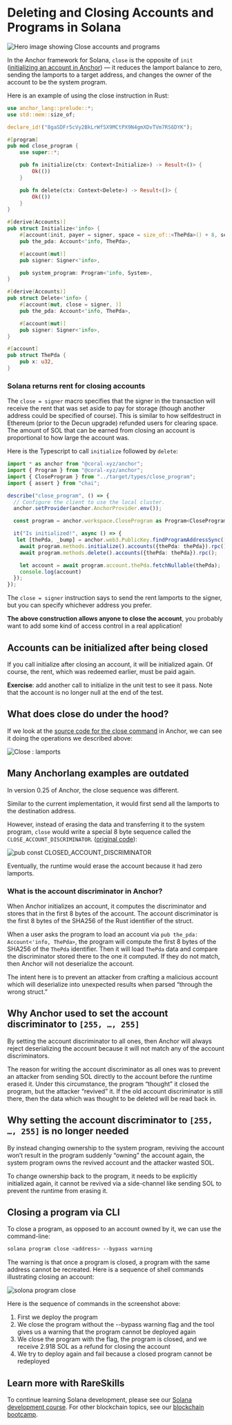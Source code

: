 # Deleting and Closing Accounts and Programs in Solana

![Hero image showing Close accounts and programs](https://static.wixstatic.com/media/935a00_74aadefdf66141ac8156b6fb8a78cbfd~mv2.jpg/v1/fill/w_1480,h_832,al_c,q_85,usm_0.66_1.00_0.01,enc_auto/935a00_74aadefdf66141ac8156b6fb8a78cbfd~mv2.jpg)

In the Anchor framework for Solana, `close` is the opposite of `init` ([<ins>initializing an account in Anchor</ins>](https://www.rareskills.io/post/solana-initialize-account)) — it reduces the lamport balance to zero, sending the lamports to a target address, and changes the owner of the account to be the system program.

Here is an example of using the close instruction in Rust:

```rust
use anchor_lang::prelude::*;
use std::mem::size_of;

declare_id!("8gaSDFr5cVy2BkLrWfSX9MCtPX9N4gmXDvTVm7RS6DYK");

#[program]
pub mod close_program {
    use super::*;

    pub fn initialize(ctx: Context<Initialize>) -> Result<()> {
        Ok(())
    }

    pub fn delete(ctx: Context<Delete>) -> Result<()> {
        Ok(())
    }
}

#[derive(Accounts)]
pub struct Initialize<'info> {
    #[account(init, payer = signer, space = size_of::<ThePda>() + 8, seeds = [], bump)]
    pub the_pda: Account<'info, ThePda>,

    #[account(mut)]
    pub signer: Signer<'info>,

    pub system_program: Program<'info, System>,
}

#[derive(Accounts)]
pub struct Delete<'info> {
    #[account(mut, close = signer, )]
    pub the_pda: Account<'info, ThePda>,

    #[account(mut)]
    pub signer: Signer<'info>,
}

#[account]
pub struct ThePda {
    pub x: u32,
}
```

### Solana returns rent for closing accounts
The `close = signer` macro specifies that the signer in the transaction will receive the rent that was set aside to pay for storage (though another address could be specified of course). This is similar to how selfdestruct in Ethereum (prior to the Decun upgrade) refunded users for clearing space. The amount of SOL that can be earned from closing an account is proportional to how large the account was.

Here is the Typescript to call `initialize` followed by `delete`:

```typescript
import * as anchor from "@coral-xyz/anchor";
import { Program } from "@coral-xyz/anchor";
import { CloseProgram } from "../target/types/close_program";
import { assert } from "chai";

describe("close_program", () => {
  // Configure the client to use the local cluster.
  anchor.setProvider(anchor.AnchorProvider.env());

  const program = anchor.workspace.CloseProgram as Program<CloseProgram>;

  it("Is initialized!", async () => {
   let [thePda, _bump] = anchor.web3.PublicKey.findProgramAddressSync([], program.programId);
    await program.methods.initialize().accounts({thePda: thePda}).rpc();
    await program.methods.delete().accounts({thePda: thePda}).rpc();

    let account = await program.account.thePda.fetchNullable(thePda);
    console.log(account)
  });
});
```

The `close = signer` instruction says to send the rent lamports to the signer, but you can specify whichever address you prefer.

**The above construction allows anyone to close the account**, you probably want to add some kind of access control in a real application!

## Accounts can be initialized after being closed
If you call initialize after closing an account, it will be initialized again. Of course, the rent, which was redeemed earlier, must be paid again.

**Exercise**: add another call to initialize in the unit test to see it pass. Note that the account is no longer null at the end of the test.

## What does close do under the hood?
If we look at the [<ins>source code for the close command</ins>](https://github.com/coral-xyz/anchor/blob/v0.29.0/lang/src/common.rs) in Anchor, we can see it doing the operations we described above:

![Close : lamports](https://static.wixstatic.com/media/935a00_dfd66357bad44b758fce6240bebae673~mv2.png/v1/fill/w_1480,h_708,al_c,q_90,usm_0.66_1.00_0.01,enc_auto/935a00_dfd66357bad44b758fce6240bebae673~mv2.png)

## Many Anchorlang examples are outdated
In version 0.25 of Anchor, the close sequence was different.

Similar to the current implementation, it would first send all the lamports to the destination address.

However, instead of erasing the data and transferring it to the system program, `close` would write a special 8 byte sequence called the `CLOSE_ACCOUNT_DISCRIMINATOR`. ([<ins>original code</ins>](https://github.com/coral-xyz/anchor/blob/v0.25.0/lang/src/lib.rs#L273)):

![pub const CLOSED_ACCOUNT_DISCRIMINATOR](https://static.wixstatic.com/media/935a00_24b182dead824479901e064b4ae16dda~mv2.png/v1/fill/w_1480,h_84,al_c,q_85,usm_0.66_1.00_0.01,enc_auto/935a00_24b182dead824479901e064b4ae16dda~mv2.png)

Eventually, the runtime would erase the account because it had zero lamports.

### What is the account discriminator in Anchor?
When Anchor initializes an account, it computes the discriminator and stores that in the first 8 bytes of the account. The account discriminator is the first 8 bytes of the SHA256 of the Rust identifier of the struct.

When a user asks the program to load an account via `pub the_pda: Account<'info, ThePda>`, the program will compute the first 8 bytes of the SHA256 of the `ThePda` identifier. Then it will load `ThePda` data and compare the discriminator stored there to the one it computed. If they do not match, then Anchor will not deserialize the account.

The intent here is to prevent an attacker from crafting a malicious account which will deserialize into unexpected results when parsed “through the wrong struct.”

## Why Anchor used to set the account discriminator to `[255, …, 255]`
By setting the account discriminator to all ones, then Anchor will always reject deserializing the account because it will not match any of the account discriminators.

The reason for writing the account discriminator as all ones was to prevent an attacker from sending SOL directly to the account before the runtime erased it. Under this circumstance, the program “thought” it closed the program, but the attacker “revived” it. If the old account discriminator is still there, then the data which was thought to be deleted will be read back in.

## Why setting the account discriminator to `[255, …, 255]` is no longer needed
By instead changing ownership to the system program, reviving the account won’t result in the program suddenly “owning” the account again, the system program owns the revived account and the attacker wasted SOL.

To change ownership back to the program, it needs to be explicitly initialized again, it cannot be revived via a side-channel like sending SOL to prevent the runtime from erasing it.

## Closing a program via CLI

To close a program, as opposed to an account owned by it, we can use the command-line:

```bash
solana program close <address> --bypass warning
```

The warning is that once a program is closed, a program with the same address cannot be recreated. Here is a sequence of shell commands illustrating closing an account:

![solona program close](https://static.wixstatic.com/media/935a00_6656a12dd8ab418eb568038dc955fbeb~mv2.png/v1/fill/w_1480,h_470,al_c,q_90,usm_0.66_1.00_0.01,enc_auto/935a00_6656a12dd8ab418eb568038dc955fbeb~mv2.png)

Here is the sequence of commands in the screenshot above:
1. First we deploy the program
2. We close the program without the --bypass warning flag and the tool gives us a warning that the program cannot be deployed again
3. We close the program with the flag, the program is closed, and we receive 2.918 SOL as a refund for closing the account
4. We try to deploy again and fail because a closed program cannot be redeployed

## Learn more with RareSkills
To continue learning Solana development, please see our [<ins>Solana development course</ins>](https://www.rareskills.io/solana-tutorial). For other blockchain topics, see our [<ins>blockchain bootcamp</ins>](https://www.rareskills.io/web3-blockchain-bootcamps).